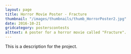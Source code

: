 ```yaml
---
layout: page
title: Horror Movie Poster - Fracture
thumbnail: "/images/thumbnails/thumb_HorrorPoster2.jpg"
date: 2016-10-21
gridcategory: posterscontests
alttext: A poster for a horror movie called "Fracture".
---
```

This is a description for the project.